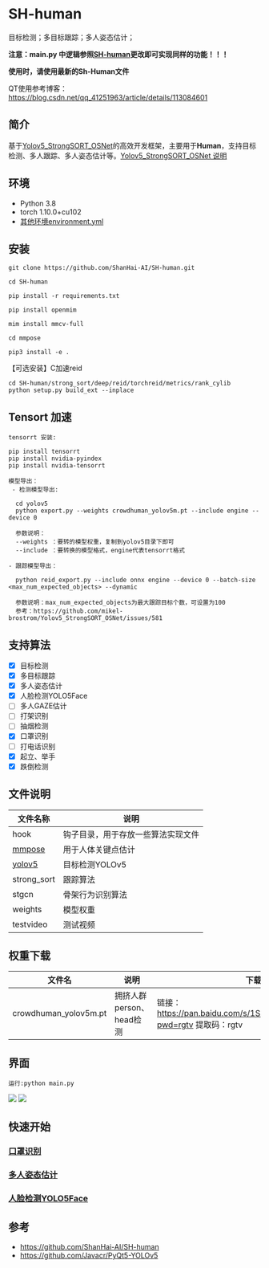 <!--
 * @Descripttion: 
 * @version: 
 * @Author: LiQiang
 * @Date: 2022-09-29 19:15:40
 * @LastEditTime: 2022-09-29 20:26:07
-->
# SH-human
目标检测；多目标跟踪；多人姿态估计；

**注意：main.py 中逻辑参照[SH-human](https://github.com/ShanHai-AI/SH-human)更改即可实现同样的功能！！！**

**使用时，请使用最新的Sh-Human文件**

QT使用参考博客：https://blog.csdn.net/qq_41251963/article/details/113084601

## 简介
基于[Yolov5_StrongSORT_OSNet](https://github.com/mikel-brostrom/Yolov5_StrongSORT_OSNet)的高效开发框架，主要用于**Human**，支持目标检测、多人跟踪、多人姿态估计等。[Yolov5_StrongSORT_OSNet 说明](docs/README_YoloV5%2BStrongSORT.md)

## 环境
- Python 3.8
- torch 1.10.0+cu102
- [其他环境environment.yml](docs/environment.yml)

## 安装
```
git clone https://github.com/ShanHai-AI/SH-human.git

cd SH-human

pip install -r requirements.txt

pip install openmim

mim install mmcv-full

cd mmpose

pip3 install -e .
```
【可选安装】C加速reid
```
cd SH-human/strong_sort/deep/reid/torchreid/metrics/rank_cylib
python setup.py build_ext --inplace
```
## Tensort 加速
```
tensorrt 安装:

pip install tensorrt
pip install nvidia-pyindex
pip install nvidia-tensorrt

模型导出：
 - 检测模型导出:
 
  cd yolov5
  python export.py --weights crowdhuman_yolov5m.pt --include engine --device 0
  
  参数说明：
  --weights ：要转的模型权重，复制到yolov5目录下即可
  --include ：要转换的模型格式，engine代表tensorrt格式
  
- 跟踪模型导出：

  python reid_export.py --include onnx engine --device 0 --batch-size <max_num_expected_objects> --dynamic
  
  参数说明：max_num_expected_objects为最大跟踪目标个数，可设置为100
  参考：https://github.com/mikel-brostrom/Yolov5_StrongSORT_OSNet/issues/581
```
## 支持算法

- [x] 目标检测
- [x] 多目标跟踪
- [x] 多人姿态估计
- [x] 人脸检测YOLO5Face
- [ ] 多人GAZE估计
- [ ] 打架识别
- [ ] 抽烟检测
- [x] 口罩识别
- [ ] 打电话识别
- [x] 起立、举手
- [x] 跌倒检测

## 文件说明
| 文件名称                | 说明                                                |
| ----------------------- | -------------------------------------------------------- |
| hook | 钩子目录，用于存放一些算法实现文件          |
| [mmpose](https://github.com/open-mmlab/mmpose)     | 用于人体关键点估计 |
| [yolov5](https://github.com/ultralytics/yolov5)     | 目标检测YOLOv5 |
|strong_sort     | 跟踪算法 |
|stgcn     | 骨架行为识别算法 |
|weights     | 模型权重 |
|testvideo     | 测试视频 |

## 权重下载
|文件名|说明|下载链接|
| ----------------------- | -------------------------------------------------------- | -------------------------------------------------------- |
|crowdhuman_yolov5m.pt|拥挤人群person、head检测|链接：https://pan.baidu.com/s/1SKhgLaqolnBZU9iDmjOUOg?pwd=rgtv 提取码：rgtv


## 界面

```运行:python main.py```

![](./docs/界面.png)
![](./docs/运行.png)

## 快速开始
### [口罩识别](docs/%E5%8F%A3%E7%BD%A9%E8%AF%86%E5%88%AB.md)
### [多人姿态估计](docs/%E5%A4%9A%E4%BA%BA%E5%A7%BF%E6%80%81%E4%BC%B0%E8%AE%A1.md)
### [人脸检测YOLO5Face](https://github.com/deepcam-cn/yolov5-face)


## 参考
- https://github.com/ShanHai-AI/SH-human
- https://github.com/Javacr/PyQt5-YOLOv5
